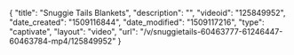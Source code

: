 {
    "title": "Snuggie Tails Blankets",
    "description": "",
    "videoid": "125849952",
    "date_created": "1509116844",
    "date_modified": "1509117216",
    "type": "captivate",
    "layout": "video",
    "url": "\/v\/snuggietails-60463777-61246447-60463784-mp4\/125849952"
}